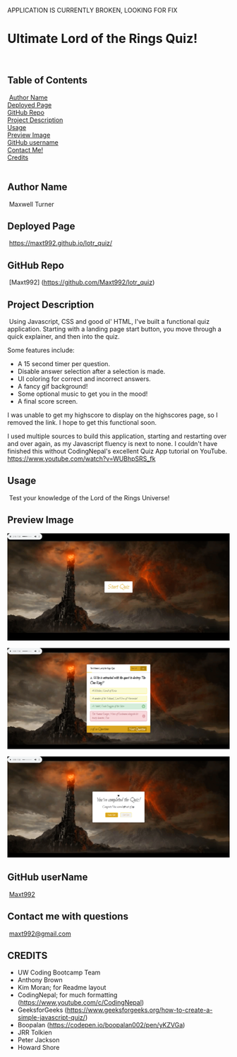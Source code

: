 APPLICATION IS CURRENTLY BROKEN, LOOKING FOR FIX




# Ultimate Lord of the Rings Quiz!
​
## Table of Contents
​
[Author Name](#author-name) <br>
[Deployed Page](#deployed-page) <br>
[GitHub Repo](#github-repo) <br>
[Project Description](#project-description)<br>
[Usage](#usage)<br>
[Preview Image](#preview-image)<br>
[GitHub username](#github-username)<br>
[Contact Me!](#contact-me-with-questions)<br>
[Credits](#credits)<br>
​
## Author Name
​
Maxwell Turner
​
## Deployed Page
​
https://maxt992.github.io/lotr_quiz/
​
## GitHub Repo
​
[Maxt992] (https://github.com/Maxt992/lotr_quiz)
​
## Project Description
​
Using Javascript, CSS and good ol' HTML, I've built a functional quiz application. Starting with a landing page start button, you move through a quick explainer, and then into the quiz.

Some features include: 
- A 15 second timer per question.
- Disable answer selection after a selection is made.
- UI coloring for correct and incorrect answers.
- A fancy gif background!
- Some optional music to get you in the mood!
- A final score screen.

I was unable to get my highscore to display on the highscores page, so I removed the link. I hope to get this functional soon. 

I used multiple sources to build this application, starting and restarting over and over again, as my Javascript fluency is next to none. I couldn't have finished this without CodingNepal's excellent Quiz App tutorial on YouTube. 
https://www.youtube.com/watch?v=WUBhpSRS_fk
​
## Usage
​
Test your knowledge of the Lord of the Rings Universe!
​
## Preview Image

​![webpage preview screenshot](/Assets/images/StartPage.png)

![quiz preview screenshot](/Assets/images/wrong%20choice.png)

![score preview screenshot](/Assets/images/scored.png)
## GitHub userName
​
[Maxt992](https://github.com/Maxt992)
​
## Contact me with questions
​
maxt992@gmail.com

## CREDITS

- UW Coding Bootcamp Team
- Anthony Brown
- Kim Moran; for Readme layout
- CodingNepal; for much formatting (https://www.youtube.com/c/CodingNepal) 
- GeeksforGeeks (https://www.geeksforgeeks.org/how-to-create-a-simple-javascript-quiz/)
- Boopalan (https://codepen.io/boopalan002/pen/yKZVGa)
- JRR Tolkien
- Peter Jackson
- Howard Shore
